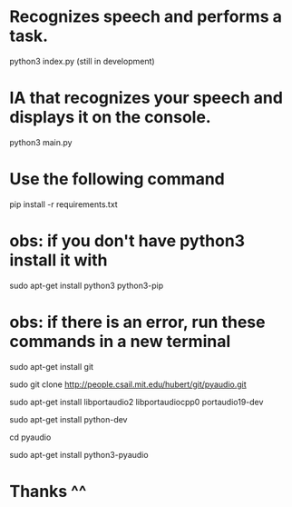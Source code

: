 
# Recognizes speech and performs a task.
python3 index.py
(still in development)


# IA that recognizes your speech and displays it on the console.
python3 main.py


# Use the following command

pip install -r requirements.txt

# obs: if you don't have python3 install it with
sudo apt-get install python3 python3-pip


# obs: if there is an error, run these commands in a new terminal

sudo apt-get install git

sudo git clone http://people.csail.mit.edu/hubert/git/pyaudio.git

sudo apt-get install libportaudio2 libportaudiocpp0 portaudio19-dev

sudo apt-get install python-dev

cd pyaudio

sudo apt-get install python3-pyaudio

# Thanks ^^

